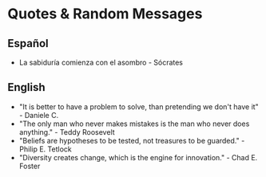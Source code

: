 # Quotes & Random Messages

## Español

- La sabiduría comienza con el asombro - Sócrates

## English

- "It is better to have a problem to solve, than pretending we don't have it" - Daniele C.
- "The only man who never makes mistakes is the man who never does anything." - Teddy Roosevelt
- "Beliefs are hypotheses to be tested, not treasures to be guarded." - Philip E. Tetlock
- "Diversity creates change, which is the engine for innovation." - Chad E. Foster
